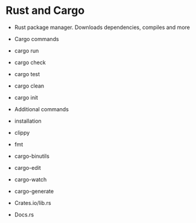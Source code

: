 # Rust and Cargo

- Rust package manager. Downloads dependencies, compiles and more
- Cargo commands
 - cargo run
 - cargo check
 - cargo test
 - cargo clean
 - cargo init

- Additional commands
 - installation
 - clippy
 - fmt
 - cargo-binutils
 - cargo-edit
 - cargo-watch
 - cargo-generate



- Crates.io/lib.rs
- Docs.rs

